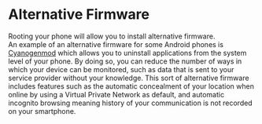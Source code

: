 [Title]: # (Alternative Firmware)
[Difficulty]: # (Expert)
[Order]: # (10)

# Alternative Firmware

Rooting your phone will allow you to install alternative firmware.  
An example of an alternative firmware for some Android phones is [Cyanogenmod](http://cyanogenmod.com/) which allows you to uninstall applications from the system level of your phone. By doing so, you can reduce the number of ways in which your device can be monitored, such as data that is sent to your service provider without your knowledge. This sort of alternative firmware includes features such as the automatic concealment of your location when online by using a Virtual Private Network as default, and automatic incognito browsing meaning history of your communication is not recorded on your smartphone.